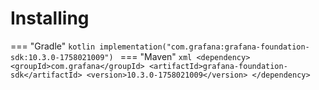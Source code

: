 # Installing

=== "Gradle"
    ```kotlin
    implementation("com.grafana:grafana-foundation-sdk:10.3.0-1758021009")
    ```
=== "Maven"
    ```xml
    <dependency>
        <groupId>com.grafana</groupId>
        <artifactId>grafana-foundation-sdk</artifactId>
        <version>10.3.0-1758021009</version>
    </dependency>
    ```
